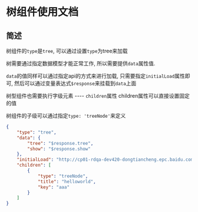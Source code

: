 树组件使用文档
=============

## 简述

树组件的`type`是`tree`, 可以通过设置`type`为tree来加载

树需要通过指定数据模型才能正常工作, 所以需要提供`data`属性值.

`data`的值同样可以通过指定api的方式来进行加载, 只需要指定`initialLoad`属性即可,
然后可以通过变量表达式`$response`来挂载到`data`上面

树型组件也需要执行字级元素 ---- `children`属性
children属性可以直接设置固定的值

树组件的子级可以通过指定`type: 'treeNode'`来定义

```json
{
    "type": "tree",
    "data": {
        "tree": "$response.tree",
        "show": "$response.show"
    },
    "initialLoad": "http://cp01-rdqa-dev420-dongtiancheng.epc.baidu.com:8094/tree",
    "children": [
        {
            "type": "treeNode",
            "title": "helloworld",
            "key": "aaa"
        }
    ]
}
```